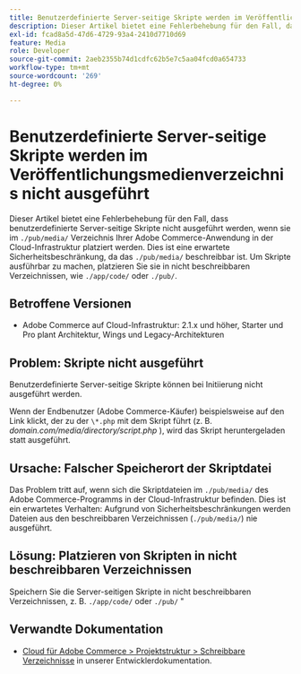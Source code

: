 ```yaml
---
title: Benutzerdefinierte Server-seitige Skripte werden im Veröffentlichungsmedienverzeichnis nicht ausgeführt
description: Dieser Artikel bietet eine Fehlerbehebung für den Fall, dass benutzerdefinierte Server-seitige Skripte nicht ausgeführt werden, wenn sie in der "" platziert werden./pub/media/`-Verzeichnis Ihrer Adobe Commerce-Anwendung in der Cloud-Infrastruktur. Dies ist eine erwartete Sicherheitsbeschränkung, da der "".Der Ordner "/pub/media/`" ist schreibbar. Damit Skripte ausführbar werden, müssen sie in nicht beschreibbaren Verzeichnissen, wie z. B. "", abgelegt werden./app/code/` oder "./pub/`.
exl-id: fcad8a5d-47d6-4729-93a4-2410d7710d69
feature: Media
role: Developer
source-git-commit: 2aeb2355b74d1cdfc62b5e7c5aa04fcd0a654733
workflow-type: tm+mt
source-wordcount: '269'
ht-degree: 0%

---
```


# Benutzerdefinierte Server-seitige Skripte werden im Veröffentlichungsmedienverzeichnis nicht ausgeführt

Dieser Artikel bietet eine Fehlerbehebung für den Fall, dass benutzerdefinierte Server-seitige Skripte nicht ausgeführt werden, wenn sie im `./pub/media/` Verzeichnis Ihrer Adobe Commerce-Anwendung in der Cloud-Infrastruktur platziert werden. Dies ist eine erwartete Sicherheitsbeschränkung, da das `./pub/media/` beschreibbar ist. Um Skripte ausführbar zu machen, platzieren Sie sie in nicht beschreibbaren Verzeichnissen, wie `./app/code/` oder `./pub/`.

## Betroffene Versionen

* Adobe Commerce auf Cloud-Infrastruktur: 2.1.x und höher, Starter und Pro plant Architektur, Wings und Legacy-Architekturen

## Problem: Skripte nicht ausgeführt

Benutzerdefinierte Server-seitige Skripte können bei Initiierung nicht ausgeführt werden.

Wenn der Endbenutzer (Adobe Commerce-Käufer) beispielsweise auf den Link klickt, der zu der `\*.php` mit dem Skript führt (z. B. *domain.com/media/directory/script.php* ), wird das Skript heruntergeladen statt ausgeführt.

## Ursache: Falscher Speicherort der Skriptdatei

Das Problem tritt auf, wenn sich die Skriptdateien im `./pub/media/` des Adobe Commerce-Programms in der Cloud-Infrastruktur befinden. Dies ist ein erwartetes Verhalten: Aufgrund von Sicherheitsbeschränkungen werden Dateien aus den beschreibbaren Verzeichnissen (`./pub/media/`) nie ausgeführt.

## Lösung: Platzieren von Skripten in nicht beschreibbaren Verzeichnissen

Speichern Sie die Server-seitigen Skripte in nicht beschreibbaren Verzeichnissen, z. B. `./app/code/` oder `./pub/` &quot;

## Verwandte Dokumentation

* [Cloud für Adobe Commerce > Projektstruktur > Schreibbare Verzeichnisse](https://experienceleague.adobe.com/en/docs/commerce-cloud-service/user-guide/project/file-structure#writable-directories) in unserer Entwicklerdokumentation.
